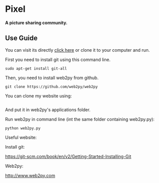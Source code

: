 # Pixel
<b>A picture sharing community.</b>

## Use Guide

You can visit its directly [click here](http://pixel.pythonanywhere.com)  or clone it to your computer and run.

First you need to install git using this command line.
```
sudo apt-get install git-all
```
Then, you need to install web2py from github.

```
git clone https://github.com/web2py/web2py
```
You can clone my website using:

```
```
And put it in web2py's applications folder.

Run web2py in command line (int the same folder containing web2py.py):

```
python web2py.py
```
Useful website:

Install git:

https://git-scm.com/book/en/v2/Getting-Started-Installing-Git

Web2py: 

http://www.web2py.com

